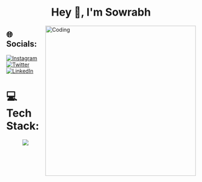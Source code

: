 <h1 align="center">Hey 👋, I'm Sowrabh</h1>

<img align="right" alt="Coding" width="400" src="https://media.tenor.com/rePDfDWO3XoAAAAd/hacking.gif">

## 🌐 Socials:
[![Instagram](https://skillicons.dev/icons?i=instagram)](http://instagram.com/sowrabh_0 "Instagram")&nbsp;
[![Twitter](https://skillicons.dev/icons?i=twitter)](https://twitter.com/sowrabh0_0 "Twitter")&nbsp;
[![LinkedIn](https://skillicons.dev/icons?i=linkedin)](https://www.linkedin.com/in/sowrabhkumar "LinkedIn")

# 💻 Tech Stack:
<p align="center">
  <img src="https://skillicons.dev/icons?i=cpp,python,java,html,css,js,react,next,tailwind,nodejs,express,mysql,git,kubernetes,docker,c,githubactions,solidity,haskell,bash,ubuntu,go,postgres,androidstudio,azure,dart,figma,flutter,mongodb,vercel" />
</p>



